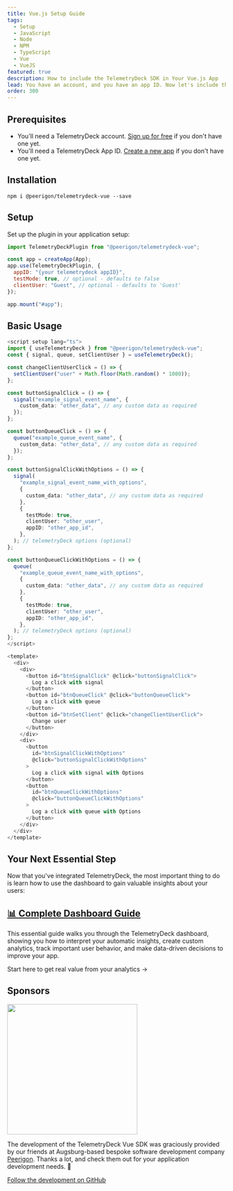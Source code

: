 ```yaml
---
title: Vue.js Setup Guide
tags:
  - Setup
  - JavaScript
  - Node
  - NPM
  - TypeScript
  - Vue
  - VueJS
featured: true
description: How to include the TelemetryDeck SDK in Your Vue.js App
lead: You have an account, and you have an app ID. Now let's include the TelemetryClient Package in your Vue.js application
order: 300
---
```


## Prerequisites

<!-- vale proselint.Cliches = NO -->

- You'll need a TelemetryDeck account. [Sign up for free](https://dashboard.telemetrydeck.com/register?source=websdk) if you don't have one yet.
- You'll need a TelemetryDeck App ID. [Create a new app](https://dashboard.telemetrydeck.com/apps/create) if you don't have one yet.
<!-- vale proselint.Cliches = YES -->

## Installation

```shell
npm i @peerigon/telemetrydeck-vue --save
```

## Setup

Set up the plugin in your application setup:

```javascript
import TelemetryDeckPlugin from "@peerigon/telemetrydeck-vue";

const app = createApp(App);
app.use(TelemetryDeckPlugin, {
  appID: "{your telemetrydeck appID}",
  testMode: true, // optional - defaults to false
  clientUser: "Guest", // optional - defaults to 'Guest'
});

app.mount("#app");
```

## Basic Usage

```ts
<script setup lang="ts">
import { useTelemetryDeck } from "@peerigon/telemetrydeck-vue";
const { signal, queue, setClientUser } = useTelemetryDeck();

const changeClientUserClick = () => {
  setClientUser("user" + Math.floor(Math.random() * 1000));
};

const buttonSignalClick = () => {
  signal("example_signal_event_name", {
    custom_data: "other_data", // any custom data as required
  });
};

const buttonQueueClick = () => {
  queue("example_queue_event_name", {
    custom_data: "other_data", // any custom data as required
  });
};

const buttonSignalClickWithOptions = () => {
  signal(
    "example_signal_event_name_with_options",
    {
      custom_data: "other_data", // any custom data as required
    },
    {
      testMode: true,
      clientUser: "other_user",
      appID: "other_app_id",
    },
  ); // telemetryDeck options (optional)
};

const buttonQueueClickWithOptions = () => {
  queue(
    "example_queue_event_name_with_options",
    {
      custom_data: "other_data", // any custom data as required
    },
    {
      testMode: true,
      clientUser: "other_user",
      appID: "other_app_id",
    },
  ); // telemetryDeck options (optional)
};
</script>

<template>
  <div>
    <div>
      <button id="btnSignalClick" @click="buttonSignalClick">
        Log a click with signal
      </button>
      <button id="btnQueueClick" @click="buttonQueueClick">
        Log a click with queue
      </button>
      <button id="btnSetClient" @click="changeClientUserClick">
        Change user
      </button>
    </div>
    <div>
      <button
        id="btnSignalClickWithOptions"
        @click="buttonSignalClickWithOptions"
      >
        Log a click with signal with Options
      </button>
      <button
        id="btnQueueClickWithOptions"
        @click="buttonQueueClickWithOptions"
      >
        Log a click with queue with Options
      </button>
    </div>
  </div>
</template>
```

## Your Next Essential Step

Now that you've integrated TelemetryDeck, the most important thing to do is learn how to use the dashboard to gain valuable insights about your users:

<div class="not-prose ">
  <div class="my-10 grid grid-cols-1 gap-6">
    <div class="group relative rounded-xl border-2 border-mars-300 bg-white flex">
      <div class="absolute -inset-px rounded-xl border-2 border-transparent opacity-0 [background:linear-gradient(var(--quick-links-hover-bg,theme(colors.mars.50)),var(--quick-links-hover-bg,theme(colors.mars.100)))_padding-box,linear-gradient(to_top,theme(colors.mars.400),theme(colors.mars.500))_border-box] group-hover:opacity-100"></div>
      <div class="shadow relative overflow-hidden rounded-xl p-6 h-full">
        <h2 class="font-semibold text-lg text-mars-500">
          <a href="/docs/basics/index">
            <span class="absolute -inset-px rounded-xl"></span>📊 Complete Dashboard Guide</a>
        </h2>
        <p class="mt-2 text-sm text-slate-700">This essential guide walks you through the TelemetryDeck dashboard, showing you how to interpret your automatic insights, create custom analytics, track important user behavior, and make data-driven decisions to improve your app.</p>
        <p class="mt-4 text-sm text-mars-500 font-semibold flex justify-between">
          <span>Start here to get real value from your analytics</span>
          <span>→</span>
        </p>
      </div>
    </div>
  </div>
</div>

## Sponsors

[<img src="/docs/images/Peerigon_Logo_RGB_no_padding.svg" width=300 class="p-3 bg-white" />](https://www.peerigon.com)

The development of the TelemetryDeck Vue SDK was graciously provided by our friends at Augsburg-based bespoke software development company [Peerigon](https://www.peerigon.com). Thanks a lot, and check them out for your application development needs. 🧡

[Follow the development on GitHub](https://github.com/peerigon/telemetrydeck-vue)
